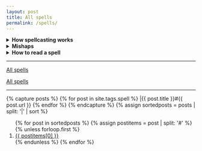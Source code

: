 ```yaml
---
layout: post
title: All spells
permalink: /spells/
---
```


<details markdown="1">
<summary><b>How spellcasting works</b></summary>
Some people can cast spells. They have <b>Magic Dice</b> (or <b>MD</b>) that they use to do so. For every <b>Magical</b>b> object the character has in their Inventory or Mind, they gain 1 Magic Dice, which is a d6. Some Gifts can also give Magic Dice.
  
<u><b>Casting a spell:</b></u> Whenever you cast a spell, you decide how many MD to invest in it, up to your maximum number of MD or 4, whichever is lower. The effects of the spell depend on the number of [dice] invested, as well as the [sum] of all results.

If an MD rolls a 6, you lose it, and can't use it anymire. Generally, classes recuperate lost MD after a good rest, although some of them don't.

Every time you roll doubles (the same result on 2 different dice), there's a <b>Mishap</b>.

<u><b>Mishaps:</b></u> These happen when you roll doubles when casting a spell. In this case, <b>something bad happens</b>, as determined by the [sum]. The effects of the mishap depend on the spell cast. Mishaps can be something like making whatever it's supposed to fix worse, or fixing it in some unwanted way, or being cast on someone else, or fizzling, or damaging the caster, or...
</details>

<details markdown="1">
<summary><b>Mishaps</b></summary>
<small>Adapted from Cairn's rules for [GLOG magic](https://cairnrpg.com/hacks/glog-magic/)</small>

| Mishap [sum] |                   |
|:-------------|:------------------|
| 2            | You can't use cast Spells for 1d6 hours. Any attempt to manipulate magic fails.                  |
| 3            | For the next 24 hours, you lose MD on a 4+ instead of just a 6.                  |
| 4            | There is a chain reaction to the Spell. The GM says how.                 |
| 5            | The Spell's effects are reversed. The GM says how.                 |
| 6            | Any objects in your Inventory that are not fireproof combust. You're immune to fire for short bursts.                  |
| 7            | You are reduced to 0 HP. You can't regain HP in any way for 24 hours.                  |
| 8            |                   |
| 9            |                   |
| 10           | You become insubstantial for 1d6 hours as your spirit leaves your body, which remains helpless and unconscious. You can pass through walls, but can't physically act with anything. No one can hear or see you through mundane means.                 |
| 11           | You suffer horrid burns. Lose 1d6 max HP. Every time you cast a spell, you can add an additional MD (different color). If this MD is lost, you lose 1 max HP.                  |
| 12           | You permanently lose 1 MD. Ethereal floating magic around you constantly gives you 1 Armor.                  |
| 13           | If you cast the spell from a Spellbook, the spellbook is destroyed. Otherwise, lose the spell from your Mind.                  |
| 14           | Whenever you lose an MD, gain a Spell Tumor, that can either take up a slot in your Inventory or Mind. Only specialized healers can remove these.                  |
| 15           |                   |
| 16           | You lose 1 Might permanently as the spell tears out plantlife around you, reconstructing you as best it can. You have 1 Armor, however take increased damage from fire (+1 damage per dice)                  |
| 17           | You are transformed into something weird and unnatural. The GM describes it. You're still you, but...                  |
| 18           |                   |
| 19           | You exchange one of your limbs from some extraterrestrial creature, and gain all its benefits as well as drawbacks. The GM knows, but you don't necessarily. Also - it's coming for you, and it's mad as hell.                  |
| 20           | An extradimensional entity notices fragments of your arcane turbulence. The GM rolls a Reaction roll to determine how it reacts to you. You'll meet it in 7 days.                  |
| 21           | You become a vessel of pure arcane energy - you need not sleep, drink or eat, or even breathe. Whenever you would lose MD, you instead lose 1 Might. When you have 0 Might left, you become a spell. The GM determines which.                  |
| 22           | You create an exact duplicate of yourself. One becomes older, the other becomes younger. They age at the rate of one year pper day. If one dies, the other does too. If ever you combine, you gain +2 to all base attributes.                  |
| 23           | You become an Elemental. Create a True Name for yourself. Magical energies surround you, and mundane attacks against you are useless. If someone learns your True Name, they can control you. Other Elementals will come for you, to bring you back into their dimension.                  |
| 24           |                   |
| 25+          |                   |

</details>




<details markdown="1">
<summary><b>How to read a spell</b></summary>
  
<b>D:</b> the duration of the spell. You can only have 1 <i>concentration</i> spell active at the same time.

<b>T:</b> the potential target of the spell.

<b>R:</b> the casting range of the spell. Nearby is one room over. Far is 10 rooms over.

The effecs of the spell are written here. Sometimes, the effect is changed according to the number of [dice] used to cast the spell, or the [sum] of the results rolled by the used Magic dice.
</details>

***

[All spells](https://bartapapa.github.io/legend/spells/all)

[All spells](https://bartapapa.github.io/legend/spells/spells-by-category)

***

{% capture posts %}
  {% for post in site.tags.spell %}
    |{{ post.title }}#{{ post.url }}
  {% endfor %}
{% endcapture %}
{% assign sortedposts = posts | split: '|' | sort %}
<ol>
{% for post in sortedposts %}
{% assign postitems = post | split: '#' %}
{% unless forloop.first %}
  <li> <a href="{{ site.baseurl }}{{ postitems[1] }}">{{ postitems[0] }}</a></li> 
{% endunless %}
{% endfor %} 
</ol>


